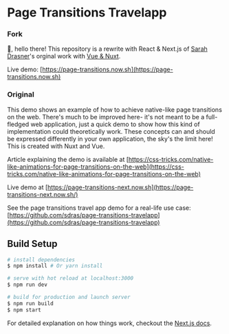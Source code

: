 # Page Transitions Travelapp

### Fork

👋, hello there! This repository is a rewrite with React & Next.js of [Sarah Drasner](https://twitter.com/sarah_edo)'s orginal work with [Vue & Nuxt](https://github.com/sdras/page-transitions-travelapp).

Live demo: [https://page-transitions.now.sh](https://page-transitions.now.sh)

### Original

This demo shows an example of how to achieve native-like page transitions on the web. There's much to be improved here- it's not meant to be a full-fledged web application, just a quick demo to show how this kind of implementation could theoretically work. These concepts can and should be expressed differently in your own application, the sky's the limit here! This is created with Nuxt and Vue.

Article explaining the demo is available at
[https://css-tricks.com/native-like-animations-for-page-transitions-on-the-web](https://css-tricks.com/native-like-animations-for-page-transitions-on-the-web)

Live demo at
[https://page-transitions-next.now.sh](https://page-transitions-next.now.sh/)

See the page transitions travel app demo for a real-life use case: [https://github.com/sdras/page-transitions-travelapp](https://github.com/sdras/page-transitions-travelapp)

## Build Setup

```bash
# install dependencies
$ npm install # Or yarn install

# serve with hot reload at localhost:3000
$ npm run dev

# build for production and launch server
$ npm run build
$ npm start
```

For detailed explanation on how things work, checkout the [Next.js docs](https://github.com/vercel/next.js).

